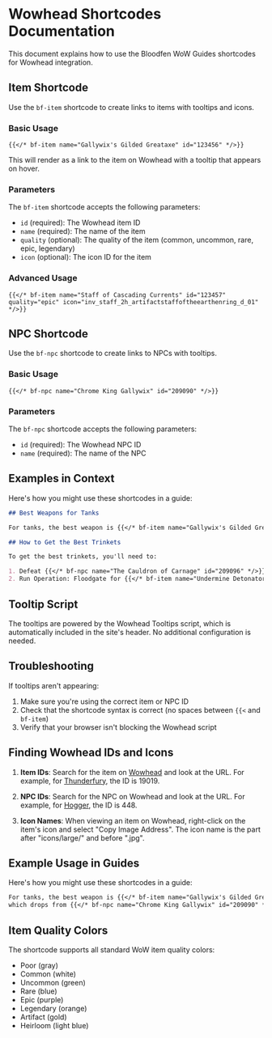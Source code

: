 # Wowhead Shortcodes Documentation

This document explains how to use the Bloodfen WoW Guides shortcodes for Wowhead integration.

## Item Shortcode

Use the `bf-item` shortcode to create links to items with tooltips and icons.

### Basic Usage

```hugo
{{</* bf-item name="Gallywix's Gilded Greataxe" id="123456" */>}}
```

This will render as a link to the item on Wowhead with a tooltip that appears on hover.

### Parameters

The `bf-item` shortcode accepts the following parameters:

- `id` (required): The Wowhead item ID
- `name` (required): The name of the item
- `quality` (optional): The quality of the item (common, uncommon, rare, epic, legendary)
- `icon` (optional): The icon ID for the item

### Advanced Usage

```hugo
{{</* bf-item name="Staff of Cascading Currents" id="123457" quality="epic" icon="inv_staff_2h_artifactstaffoftheearthenring_d_01" */>}}
```

## NPC Shortcode

Use the `bf-npc` shortcode to create links to NPCs with tooltips.

### Basic Usage

```hugo
{{</* bf-npc name="Chrome King Gallywix" id="209090" */>}}
```

### Parameters

The `bf-npc` shortcode accepts the following parameters:

- `id` (required): The Wowhead NPC ID
- `name` (required): The name of the NPC

## Examples in Context

Here's how you might use these shortcodes in a guide:

```markdown
## Best Weapons for Tanks

For tanks, the best weapon is {{</* bf-item name="Gallywix's Gilded Greataxe" id="123456" quality="epic" icon="inv_axe_2h_blacksmithing_01" */>}}, which drops from {{</* bf-npc name="Chrome King Gallywix" id="209090" */>}} in the Liberation of Undermine raid.

## How to Get the Best Trinkets

To get the best trinkets, you'll need to:

1. Defeat {{</* bf-npc name="The Cauldron of Carnage" id="209096" */>}} for a chance at {{</* bf-item name="Alchemist's Rejuvenation Vial" id="208843" */>}}
2. Run Operation: Floodgate for {{</* bf-item name="Undermine Detonator" id="208838" */>}}
```

## Tooltip Script

The tooltips are powered by the Wowhead Tooltips script, which is automatically included in the site's header. No additional configuration is needed.

## Troubleshooting

If tooltips aren't appearing:

1. Make sure you're using the correct item or NPC ID
2. Check that the shortcode syntax is correct (no spaces between `{{<` and `bf-item`)
3. Verify that your browser isn't blocking the Wowhead script

## Finding Wowhead IDs and Icons

1. **Item IDs**: Search for the item on [Wowhead](https://www.wowhead.com/) and look at the URL. For example, for [Thunderfury](https://www.wowhead.com/item=19019/thunderfury-blessed-blade-of-the-windseeker), the ID is 19019.

2. **NPC IDs**: Search for the NPC on Wowhead and look at the URL. For example, for [Hogger](https://www.wowhead.com/npc=448/hogger), the ID is 448.

3. **Icon Names**: When viewing an item on Wowhead, right-click on the item's icon and select "Copy Image Address". The icon name is the part after "icons/large/" and before ".jpg".

## Example Usage in Guides

Here's how you might use these shortcodes in a guide:

```markdown
For tanks, the best weapon is {{</* bf-item name="Gallywix's Gilded Greataxe" id="123456" quality="epic" icon="inv_axe_2h_blacksmithing_01" */>}}, 
which drops from {{</* bf-npc name="Chrome King Gallywix" id="209090" */>}} in the raid.
```

## Item Quality Colors

The shortcode supports all standard WoW item quality colors:

- Poor (gray)
- Common (white)
- Uncommon (green)
- Rare (blue)
- Epic (purple)
- Legendary (orange)
- Artifact (gold)
- Heirloom (light blue) 